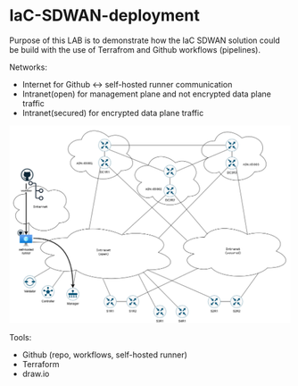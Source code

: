 # IaC-SDWAN-deployment
Purpose of this LAB is to demonstrate how the IaC SDWAN solution could be build with the use of Terrafrom and Github workflows (pipelines).

Networks:
- Internet for Github <-> self-hosted runner communication
- Intranet(open) for management plane and not encrypted data plane traffic
- Intranet(secured) for encrypted data plane traffic

![alt text](drawings/lab_v06.png)  
  
<!--- 
![screenshot](drawings/lab_v01.png)
-->

Tools:
- Github (repo, workflows, self-hosted runner)
- Terraform
- draw.io


